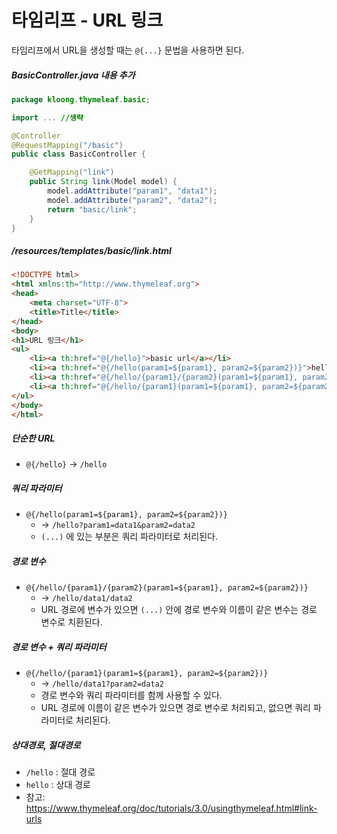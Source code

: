 # 타임리프 - URL 링크
타임리프에서 URL을 생성할 때는 `@{...}` 문법을 사용하면 된다.

##### BasicController.java 내용 추가
```Java
package kloong.thymeleaf.basic;

import ... //생략

@Controller
@RequestMapping("/basic")
public class BasicController {

    @GetMapping("link")
    public String link(Model model) {
        model.addAttribute("param1", "data1");
        model.addAttribute("param2", "data2");
        return "basic/link";
    }
}
```

##### /resources/templates/basic/link.html
```HTML
<!DOCTYPE html>
<html xmlns:th="http://www.thymeleaf.org">
<head>
    <meta charset="UTF-8">
    <title>Title</title>
</head>
<body>
<h1>URL 링크</h1>
<ul>
    <li><a th:href="@{/hello}">basic url</a></li>
    <li><a th:href="@{/hello(param1=${param1}, param2=${param2})}">hello query param</a></li>
    <li><a th:href="@{/hello/{param1}/{param2}(param1=${param1}, param2=${param2})}">path variable</a></li>
    <li><a th:href="@{/hello/{param1}(param1=${param1}, param2=${param2})}">path variable + query parameter</a></li>
</ul>
</body>
</html>
```

##### 단순한 URL
- `@{/hello}` -> `/hello`

##### 쿼리 파라미터
- `@{/hello(param1=${param1}, param2=${param2})}`
	- -> `/hello?param1=data1&param2=data2`
	- `(...)` 에 있는 부분은 쿼리 파라미터로 처리된다.

##### 경로 변수
- `@{/hello/{param1}/{param2}(param1=${param1}, param2=${param2})}`
	- -> `/hello/data1/data2`
	- URL 경로에 변수가 있으면 `(...)` 안에 경로 변수와 이름이 같은 변수는 경로 변수로 치환된다.

##### 경로 변수 + 쿼리 파라미터
- `@{/hello/{param1}(param1=${param1}, param2=${param2})}`
	- -> `/hello/data1?param2=data2`
	- 경로 변수와 쿼리 파라미터를 함께 사용할 수 있다.
	- URL 경로에 이름이 같은 변수가 있으면 경로 변수로 처리되고, 없으면 쿼리 파라미터로 처리된다.

##### 상대경로, 절대경로
- `/hello` : 절대 경로
- `hello` : 상대 경로
- 참고: https://www.thymeleaf.org/doc/tutorials/3.0/usingthymeleaf.html#link-urls
